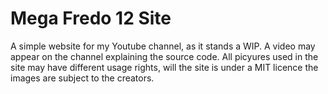 Mega Fredo 12 Site
================

A simple website for my Youtube channel, as it stands a WIP. A video may appear on the channel explaining the source code. All picyures used in the site may have different usage rights, will the site is under a MIT licence the images are subject to the creators. 
